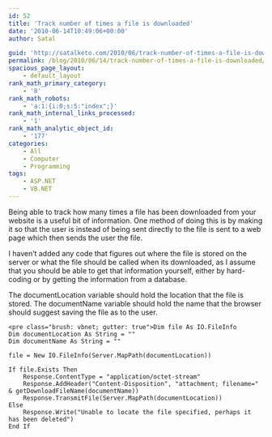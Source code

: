 ```yaml
---
id: 52
title: 'Track number of times a file is downloaded'
date: '2010-06-14T10:49:06+00:00'
author: Satal

guid: 'http://satalketo.com/2010/06/track-number-of-times-a-file-is-downloaded/'
permalink: /blog/2010/06/14/track-number-of-times-a-file-is-downloaded/
spacious_page_layout:
    - default_layout
rank_math_primary_category:
    - '8'
rank_math_robots:
    - 'a:1:{i:0;s:5:"index";}'
rank_math_internal_links_processed:
    - '1'
rank_math_analytic_object_id:
    - '177'
categories:
    - All
    - Computer
    - Programming
tags:
    - ASP.NET
    - VB.NET
---
```


Being able to track how many times a file has been downloaded from your website is a useful bit of information. One method of doing this is by making it so that the user is instead of being sent directly to the file is sent to a web page which then sends the user the file.

I haven’t added any code that figures out where the file is stored on the server or what the file should be called when its downloaded, as I assume that you should be able to get that information yourself, either by hard-coding or by getting the information from a database.

The documentLocation variable should hold the location that the file is stored. The documentName variable should hold the name that the browser should suggest saving the file as to the user.

```
<pre class="brush: vbnet; gutter: true">Dim file As IO.FileInfo
Dim documentLocation As String = ""
Dim documentName As String = ""

file = New IO.FileInfo(Server.MapPath(documentLocation))

If file.Exists Then
    Response.ContentType = "application/octet-stream"
    Response.AddHeader("Content-Disposition", "attachment; filename=" & getDownloadFileName(documentName))
    Response.TransmitFile(Server.MapPath(documentLocation))
Else
    Response.Write("Unable to locate the file specified, perhaps it has been deleted")
End If
```